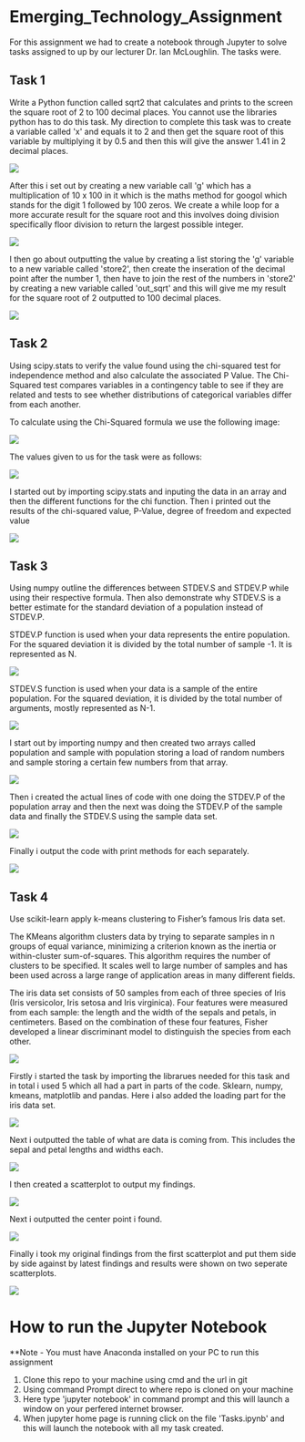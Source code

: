 # Emerging_Technology_Assignment

For this assignment we had to create a notebook through Jupyter to solve tasks assigned to up by our lecturer Dr. Ian McLoughlin. The tasks were.

## Task 1
Write a Python function called sqrt2 that calculates and prints to the screen the square root of 2 to 100 decimal places. You cannot use the libraries python has to do this task. My direction to complete this task was to create a variable called 'x' and equals it to 2 and then get the square root of this variable by multiplying it by 0.5 and then this will give the answer 1.41 in 2 decimal places. 

<img src="Images/Sqrt2-var.png">

After this i set out by creating a new variable call 'g' which has a multiplication of 10 x 100 in it which is the maths method for googol which stands for the digit 1 followed by 100 zeros. We create a while loop for a more accurate result for the square root and this involves doing division  specifically floor division to return the largest possible integer. 

<img src="Images/Sqrt2-div.png">

I then go about outputting the value by creating a list storing the 'g' variable to a new variable called 'store2', then create the inseration of the decimal point after the number 1, then have to join the rest of the numbers in 'store2' by creating a new variable called 'out_sqrt' and this will give me my result for the square root of 2 outputted to 100 decimal places.

<img src="Images/Sqrt2-result.png">

## Task 2
Using scipy.stats to verify the value found using the chi-squared test for independence method and also calculate the associated P Value. The Chi-Squared test compares variables in a contingency table to see if they are related and tests to see whether distributions of categorical variables differ from each another.

To calculate using the Chi-Squared formula we use the following image:

<img src="Images/Task2-formula.jpg">

The values given to us for the task were as follows: 

<img src="Images/Task2-Values.jpg">

I started out by importing scipy.stats and inputing the data in an array and then the different functions for the chi function. Then i printed out the results of the chi-squared value, P-Value, degree of freedom and expected value

<img src="Images/chi-result.png">

## Task 3
Using numpy outline the differences between STDEV.S and STDEV.P while using their respective formula. Then also demonstrate why STDEV.S is a better estimate for the standard deviation of a population instead of STDEV.P.

STDEV.P function is used when your data represents the entire population. For the squared deviation 
it is divided by the total number of sample -1. It is represented as N.

<img src="Images/STDEVp.png">

STDEV.S function is used when your data is a sample of the entire population. For the squared deviation,
it is divided by the total number of arguments, mostly represented as N-1.

<img src="Images/STDEVs.png">

I start out by importing numpy and then created two arrays called population and sample with population storing a load of random numbers and sample storing a certain few numbers from that array.

<img src="Images/stdev-arrays.png">

Then i created the actual lines of code with one doing the STDEV.P of the population array and then the next was doing the STDEV.P of the sample data and finally the STDEV.S using the sample data set. 

<img src="Images/stdev-equt.png">

Finally i output the code with print methods for each separately.

<img src="Images/stdev-result.png">

 
## Task 4
Use scikit-learn apply k-means clustering to Fisher’s famous Iris data set. 

The KMeans algorithm clusters data by trying to separate samples in n groups of equal variance, minimizing a criterion known as the inertia or within-cluster sum-of-squares. This algorithm requires the number of clusters to be specified. It scales well to large number of samples and has been used across a large range of application areas in many different fields.

The iris data set consists of 50 samples from each of three species of Iris (Iris versicolor, Iris setosa and Iris virginica). Four features were measured from each sample: the length and the width of the sepals and petals, in centimeters. Based on the combination of these four features, Fisher developed a linear discriminant model to distinguish the species from each other.

<img src="Images/iris-sets.png">

Firstly i started the task by importing the librarues needed for this task and in total i used 5 which all had a part in parts of the code. Sklearn, numpy, kmeans, matplotlib and pandas. Here i also added the loading part for the iris data set.

<img src="Images/iris-imports.png">

Next i outputted the table of what are data is coming from. This includes the sepal and petal lengths and widths each.

<img src="Images/iris-table.png">

I then created a scatterplot to output my findings.

<img src="Images/iris-plot1.png">

Next i outputted the center point i found.

<img src="Images/iris-center.png">

Finally i took my original findings from the first scatterplot and put them side by side against by latest findings and results were shown on two seperate scatterplots.

<img src="Images/iris-plot2.png">

# How to run the Jupyter Notebook
**Note - You must have Anaconda installed on your PC to run this assignment

1. Clone this repo to your machine using cmd and the url in git
2. Using command Prompt direct to where repo is cloned on your machine 
3. Here type 'jupyter notebook' in command prompt and this will launch a window on your perfered internet browser.
4. When jupyter home page is running click on the file 'Tasks.ipynb' and this will launch the notebook with all my task created.
